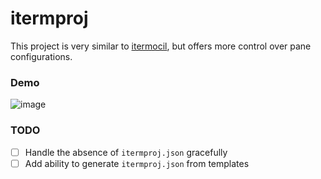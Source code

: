 # itermproj
This project is very similar to [itermocil](https://github.com/TomAnthony/itermocil), but offers more control over pane configurations.

### Demo

![image](https://media.giphy.com/media/1zk6hML6QxUNAQ4l1j/giphy.gif)

### TODO

- [ ] Handle the absence of `itermproj.json` gracefully
- [ ] Add ability to generate `itermproj.json` from templates
